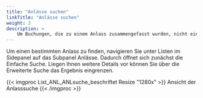```yaml
---
title: "Anlässe suchen"
linkTitle: "Anlässe suchen"
weight: 3
description: >
    Um Buchungen, die zu einem Anlass zusammengefasst wurden, nicht einzeln suchen zu müssen, können Sie direkt die Anlasssuche nutzen.
---
```

Um einen bestimmten Anlass zu finden, navigieren Sie unter Listen im Sidepanel auf das Subpanel Anlässe. Dadurch öffnet sich zunächst die Einfache Suche. Liegen Ihnen weitere Details vor können Sie über die Erweiterte Suche das Ergebnis eingrenzen. 

{{< imgproc List_ANL_ANLsuche_beschriftet Resize "1280x" >}}
Ansicht der Anlasssuche 
{{< /imgproc >}}



